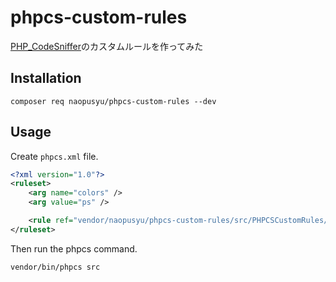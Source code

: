 # phpcs-custom-rules

[PHP_CodeSniffer](https://github.com/squizlabs/PHP_CodeSniffer)のカスタムルールを作ってみた

## Installation

```
composer req naopusyu/phpcs-custom-rules --dev
```

## Usage

Create `phpcs.xml` file.

```xml
<?xml version="1.0"?>
<ruleset>
    <arg name="colors" />
    <arg value="ps" />

    <rule ref="vendor/naopusyu/phpcs-custom-rules/src/PHPCSCustomRules/ruleset.xml"/>
</ruleset>
```

Then run the phpcs command.

```
vendor/bin/phpcs src
```
